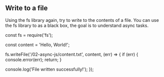 ## Write to a file
Using the fs library again, try to write to the contents of a file.
You can use the fs library to as a black box, the goal is to understand async tasks.


const fs = require('fs');

const content = 'Hello, World!';

fs.writeFile('/02-async-js/content.txt', content, (err) => {
  if (err) {
    console.error(err);
    return;
  }

  console.log('File written successfully!');
});
